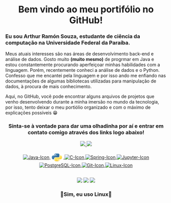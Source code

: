 <h1 align="center"> Bem vindo ao meu portifólio no GitHub! </h1>

<h3> Eu sou Arthur Ramón Souza, estudante de ciência da computação na Universidade Federal da Paraíba.</h3>

<p> 
  Meus atuais interesses são nas áreas de desenvolvimento back-end e análise de dados. Gosto muito <b>(muito mesmo)</b> de progrmar 
  em Java e estou constantemente procurando aperfeiçoar minhas habilidades com a linguagem. Porém, recentemente conheci a análise 
  de dados e o Python. Confesso que me encantei pela linguagem e por isso ando me enfiando nas documentações de algumas bibliotecas
  utilizadas para manipulação de dados, à procura de mais conhecimento.
</p>

<p> 
  Aqui, no GitHub, você pode encontrar alguns arquivos de projetos que venho desenvolvendo durante a minha imersão no mundo da tecnologia, por 
  isso, tento deixar o meu portiólio organizado e com o máximo de explicações possíveis 😁
</p>

 <h3 align="center"> Sinta-se à vontade para dar uma olhadinha por aí e entrar em contato comigo através dos links logo abaixo!</h3>
 
 <div align="center" style="display: inline_block">
 <a href="https://github.com/ArthurRamonSouza">
   <img height="190em" src="https://github-readme-stats.vercel.app/api?username=ArthurRamonSouza&show_icons=true&theme=tokyonight&include_all_commits=true&count_private=true"/>
  <img height="190em" src="https://github-readme-stats.vercel.app/api/top-langs/?username=ArthurRamonSouza&layout=compact&langs_count=7&theme=tokyonight"/>
</div>
 
 <div align="center" style="display: inline_block"><br>
    <img align="center" alt="Java-Icon" height="30" width="40" src="https://cdn.jsdelivr.net/gh/devicons/devicon/icons/java/java-original.svg">
    <img align="center" alt="Python-Icon" height="30" width="40" src="https://raw.githubusercontent.com/devicons/devicon/master/icons/python/python-original.svg">
    <img align="center" alt="C-Icon" height="30" width="40" src="https://cdn.jsdelivr.net/gh/devicons/devicon/icons/c/c-original.svg">
    <img align="center" alt="Spring-Icon" height="30" width="40" src="https://cdn.jsdelivr.net/gh/devicons/devicon/icons/spring/spring-original.svg" />
    <img align="center" alt="Jupyter-Icon" height="30" width="40" src="https://cdn.jsdelivr.net/gh/devicons/devicon/icons/jupyter/jupyter-original.svg">
    <img align="center" alt="PostgreSQL-Icon" height="30" width="40" src="https://cdn.jsdelivr.net/gh/devicons/devicon/icons/postgresql/postgresql-plain.svg">
    <img align="center" alt="Git-Icon" height="30" width="40" src="https://cdn.jsdelivr.net/gh/devicons/devicon/icons/git/git-original.svg">
    <img align="center" alt="Linux-Icon" height="30" width="40" src="https://cdn.jsdelivr.net/gh/devicons/devicon/icons/linux/linux-original.svg" />
  </div>
  
 ##
   
<div align="center" style="display: inline_block"> 
  <a href="https://www.linkedin.com/in/arthurramon" target="_blank"><img src="https://img.shields.io/badge/-LinkedIn-%230077B5?style=for-the-badge&logo=linkedin&logoColor=white" target="_blank"></a>
  <a href = "mailto:arthuramon.souza93@hotmail.com"><img src="https://img.shields.io/badge/Gmail-D14836?style=for-the-badge&logo=gmail&logoColor=white"></a>
  <a href="https://instagram.com/arthur_ramon_sz/" target="_blank"><img src="https://img.shields.io/badge/-Instagram-%23E4405F?style=for-the-badge&logo=instagram&logoColor=white" target="_blank"></a>
  </div>
  
<h3 align="center">🐧Sim, eu uso Linux🐧</h3>
